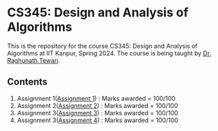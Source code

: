 # CS345: Design and Analysis of Algorithms
This is the repository for the course CS345: Design and Analysis of Algorithms at IIT Kanpur, Spring 2024. The course is being taught by [Dr. Raghunath Tewari](https://www.cse.iitk.ac.in/users/rtewari/).

## Contents 
1. Assignment 1([Assignment 1](<Assignment 1>)) : Marks awarded = 100/100
2. Assignment 2([Assignment 2](<Assignment 2>)) : Marks awarded = 100/100
3. Assignment 3([Assignment 3](<Assignment 3>)) : Marks awarded = 100/100
4. Assignment 3([Assignment 4](<Assignment 4>)) : Marks awarded = 100/100